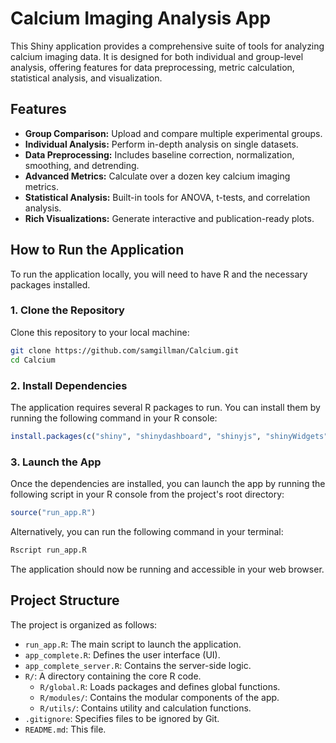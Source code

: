 # Calcium Imaging Analysis App

This Shiny application provides a comprehensive suite of tools for analyzing calcium imaging data. It is designed for both individual and group-level analysis, offering features for data preprocessing, metric calculation, statistical analysis, and visualization.

## Features

- **Group Comparison:** Upload and compare multiple experimental groups.
- **Individual Analysis:** Perform in-depth analysis on single datasets.
- **Data Preprocessing:** Includes baseline correction, normalization, smoothing, and detrending.
- **Advanced Metrics:** Calculate over a dozen key calcium imaging metrics.
- **Statistical Analysis:** Built-in tools for ANOVA, t-tests, and correlation analysis.
- **Rich Visualizations:** Generate interactive and publication-ready plots.

## How to Run the Application

To run the application locally, you will need to have R and the necessary packages installed.

### 1. Clone the Repository

Clone this repository to your local machine:

```bash
git clone https://github.com/samgillman/Calcium.git
cd Calcium
```

### 2. Install Dependencies

The application requires several R packages to run. You can install them by running the following command in your R console:

```R
install.packages(c("shiny", "shinydashboard", "shinyjs", "shinyWidgets", "DT", "ggplot2", "dplyr", "tidyr", "data.table", "readxl", "purrr", "cowplot", "corrplot", "rlang", "RColorBrewer", "scales", "colourpicker", "patchwork", "latex2exp", "zoo", "shinyvalidate", "plotly", "pheatmap", "openxlsx", "pryr", "viridis"))
```

### 3. Launch the App

Once the dependencies are installed, you can launch the app by running the following script in your R console from the project's root directory:

```R
source("run_app.R")
```

Alternatively, you can run the following command in your terminal:

```bash
Rscript run_app.R
```

The application should now be running and accessible in your web browser.

## Project Structure

The project is organized as follows:

- `run_app.R`: The main script to launch the application.
- `app_complete.R`: Defines the user interface (UI).
- `app_complete_server.R`: Contains the server-side logic.
- `R/`: A directory containing the core R code.
  - `R/global.R`: Loads packages and defines global functions.
  - `R/modules/`: Contains the modular components of the app.
  - `R/utils/`: Contains utility and calculation functions.
- `.gitignore`: Specifies files to be ignored by Git.
- `README.md`: This file.